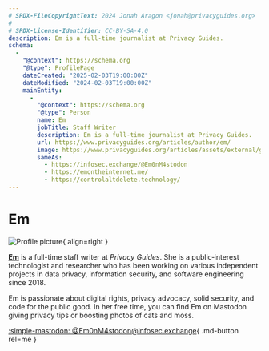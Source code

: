 ```yaml
---
# SPDX-FileCopyrightText: 2024 Jonah Aragon <jonah@privacyguides.org>
#
# SPDX-License-Identifier: CC-BY-SA-4.0
description: Em is a full-time journalist at Privacy Guides.
schema:
  -
    "@context": https://schema.org
    "@type": ProfilePage
    dateCreated: "2025-02-03T19:00:00Z"
    dateModified: "2024-02-03T19:00:00Z"
    mainEntity:
      -
        "@context": https://schema.org
        "@type": Person
        name: Em
        jobTitle: Staff Writer
        description: Em is a full-time journalist at Privacy Guides.
        url: https://www.privacyguides.org/articles/author/em/
        image: https://www.privacyguides.org/articles/assets/external/github.com/EmAtPrivacyGuides.png.jpg
        sameAs:
          - https://infosec.exchange/@Em0nM4stodon
          - https://emontheinternet.me/
          - https://controlaltdelete.technology/
---
```


# Em

![Profile picture](https://github.com/EmAtPrivacyGuides.png){ align=right }

[**Em**](https://emontheinternet.me/) is a full-time staff writer at *Privacy Guides*. She is a public‑interest technologist and researcher who has been working on various independent projects in data privacy, information security, and software engineering since 2018.

Em is passionate about digital rights, privacy advocacy, solid security, and code for the public good. In her free time, you can find Em on Mastodon giving privacy tips or boosting photos of cats and moss.

[:simple-mastodon: @Em0nM4stodon@infosec.exchange](https://infosec.exchange/@Em0nM4stodon "@Em0nM4stodon@infosec.exchange"){ .md-button rel=me }
